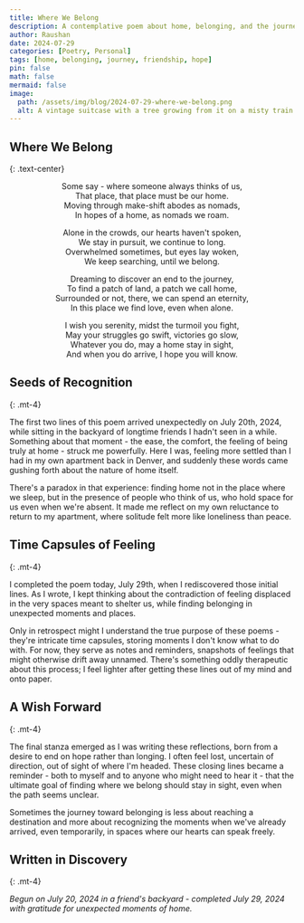 ```yaml
---
title: Where We Belong
description: A contemplative poem about home, belonging, and the journey to find our place in the world, born from a moment of unexpected comfort among old friends.
author: Raushan
date: 2024-07-29
categories: [Poetry, Personal]
tags: [home, belonging, journey, friendship, hope]
pin: false
math: false
mermaid: false
image:
  path: /assets/img/blog/2024-07-29-where-we-belong.png
  alt: A vintage suitcase with a tree growing from it on a misty train platform, symbolizing the search for home and belonging through life's journeys.
---
```


## Where We Belong
{: .text-center}

<div class="poem" markdown="1" align="center">
Some say - where someone always thinks of us,<br>
That place, that place must be our home.<br>
Moving through make-shift abodes as nomads,<br>
In hopes of a home, as nomads we roam.

Alone in the crowds, our hearts haven't spoken,<br>
We stay in pursuit, we continue to long.<br>
Overwhelmed sometimes, but eyes lay woken,<br>
We keep searching, until we belong.

Dreaming to discover an end to the journey,<br>
To find a patch of land, a patch we call home,<br>
Surrounded or not, there, we can spend an eternity,<br>
In this place we find love, even when alone.

I wish you serenity, midst the turmoil you fight,<br>
May your struggles go swift, victories go slow,<br>
Whatever you do, may a home stay in sight,<br>
And when you do arrive, I hope you will know.
</div>

## Seeds of Recognition
{: .mt-4}

The first two lines of this poem arrived unexpectedly on July 20th, 2024, while sitting in the backyard of longtime friends I hadn't seen in a while. Something about that moment - the ease, the comfort, the feeling of being truly at home - struck me powerfully. Here I was, feeling more settled than I had in my own apartment back in Denver, and suddenly these words came gushing forth about the nature of home itself.

There's a paradox in that experience: finding home not in the place where we sleep, but in the presence of people who think of us, who hold space for us even when we're absent. It made me reflect on my own reluctance to return to my apartment, where solitude felt more like loneliness than peace.

## Time Capsules of Feeling
{: .mt-4}

I completed the poem today, July 29th, when I rediscovered those initial lines. As I wrote, I kept thinking about the contradiction of feeling displaced in the very spaces meant to shelter us, while finding belonging in unexpected moments and places.

Only in retrospect might I understand the true purpose of these poems - they're intricate time capsules, storing moments I don't know what to do with. For now, they serve as notes and reminders, snapshots of feelings that might otherwise drift away unnamed. There's something oddly therapeutic about this process; I feel lighter after getting these lines out of my mind and onto paper.

## A Wish Forward
{: .mt-4}

The final stanza emerged as I was writing these reflections, born from a desire to end on hope rather than longing. I often feel lost, uncertain of direction, out of sight of where I'm headed. These closing lines became a reminder - both to myself and to anyone who might need to hear it - that the ultimate goal of finding where we belong should stay in sight, even when the path seems unclear.

Sometimes the journey toward belonging is less about reaching a destination and more about recognizing the moments when we've already arrived, even temporarily, in spaces where our hearts can speak freely.

## Written in Discovery
{: .mt-4}

*Begun on July 20, 2024 in a friend's backyard - completed July 29, 2024 with gratitude for unexpected moments of home.*
